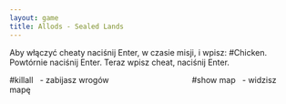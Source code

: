```yaml
---
layout: game
title: Allods - Sealed Lands
---
```


Aby włączyć cheaty naciśnij Enter, w czasie misji, i wpisz:
#Chicken. Powtórnie naciśnij Enter. Teraz wpisz cheat, naciśnij 
Enter.         

#killall  		- zabijasz wrogów                                    
#show map  	- widzisz mapę                            
